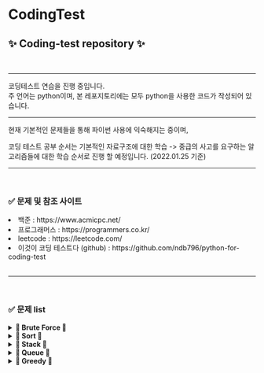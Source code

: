 # CodingTest

<h2><b>✨ Coding-test repository ✨</b></h2>
<br/>

***
<p> 코딩테스트 연습을 진행 중입니다.<br/>주 언어는 python이며, 본 레포지토리에는 모두 python을 사용한 코드가 작성되어 있습니다.</p>

*** 

<p> 현재 기본적인 문제들을 통해 파이썬 사용에 익숙해지는 중이며, 

코딩 테스트 공부 순서는 기본적인 자료구조에 대한 학습 -> 중급의 사고를 요구하는 알고리즘들에 대한 학습 순서로 진행 할 예정입니다. 
(2022.01.25 기준)  
 </p>

***
<br/>

<h3> <b>✅ 문제 및 참조 사이트</b> </h3>
<li> 백준 : https://www.acmicpc.net/
<li> 프로그래머스 : https://programmers.co.kr/
<li> leetcode : https://leetcode.com/
<li> 이것이 코딩 테스트다 (github) : https://github.com/ndb796/python-for-coding-test 
<br/><br/>

***
<br/>

<h3> <b>✅ 문제 list</b> </h3> 

<details>
<summary> <b>🌸 Brute Force 🌸</b> </summary>
<div markdown="1">

| 알고리즘        | 일자         | 문제 사이트  | 문제 번호 | 등급       | 기타 |
|-------------|------------|---------|-------|----------|----|
| Brute Force | 2021.12.31 | [백준-한수](https://www.acmicpc.net/problem/1065)   | 1065 | silver 4 |  |
| Brute Force | 2021.12.30 | [백준-일곱난쟁이](https://www.acmicpc.net/problem/2309)  | 2309 | bronze 2 |  |
| Brute Force | 2022.01.03 | [백준-덩치](https://www.acmicpc.net/problem/7586) | 7586 | silver 5 |  |

</div>
</details>

<details>
<summary> <b>🌸 Sort 🌸</b> </summary>
<div markdown="1">

| 알고리즘        | 일자         | 문제 사이트  | 문제 번호 | 등급       | 기타 |
|-------------|------------|---------|-------|----------|----|
| Sort | 2022.01.11 | 회의실 배정   | 1931  | silver 5 |
| Sort | 2022.01.07 | 국영수      | 10825 | silver 4 |
| Sort | 2022.01.11 | 치킨 TOP N | 11582 | silver 4 |

</div>
</details>

<details>
<summary> <b>🌸 Stack 🌸</b> </summary>
<div markdown="1">

| 알고리즘        | 일자         | 문제 사이트  | 문제 번호 | 등급       | 기타 |
|-------------|------------|---------|-------|----------|----|
| Stack | 2022.01.18 | 탑          | 2493  | gold 5   |
| Stack | 2022.01.16 | 외계인의 기타 연주 | 2841  | silver 1 |
| Stack | 2022.01.18 | 제로         | 10773 | silver 4 |
| Stack | 2022.01.17 | 쇠막대기       | 10799 | silver 3 |
| Stack | 2022.01.15 | 스택         | 10828 | silver 4 |
| Stack | 2022.01.15 | 막대기        | 17608 | bronze 2 |

</div>
</details>

<details>
<summary> <b>🌸 Queue 🌸</b> </summary>
<div markdown="1">

| 알고리즘        | 일자         | 문제 사이트  | 문제 번호 | 등급       | 기타 |
|-------------|------------|---------|-------|----------|----|
| Queue | 2022.01.22 | 큐 | 10845 | silver 4 |

</div>
</details>

<details>
<summary> <b>🌸 Greedy 🌸</b> </summary>
<div markdown="1">

| 알고리즘        | 일자         | 문제 사이트  | 문제 번호 | 등급       | 기타 |
|-------------|------------|---------|-------|----------|----|
| Greedy | 2022.01.18 | 설탕 배달 | 2839  | bronze 1 |
| Greedy | 2022.01.22 | 폴리노미오 | 1343  | silver 5 |
| Greedy | 2022.01.18 | 신입 사원 | 1946  | silver 1 |
| Greedy | 2022.01.22 | 거스름돈  | 14916 | silver 5 |
| Greedy | 2022.01.22 | A->B  | 16953 | silver 1 |

</div>
</details>
